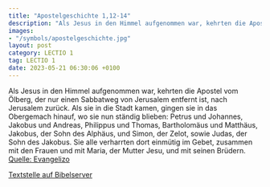 ```yaml
---
title: "Apostelgeschichte 1,12-14"
description: "Als Jesus in den Himmel aufgenommen war, kehrten die Apostel vom Ölberg, der nur einen Sabbatweg von Jerusalem entfernt ist, nach Jerusalem zurück. Als sie in die Stadt kamen, gingen sie in das Obergemach hinauf, wo sie nun ständig blieben: Petrus und Johannes, Jakobus und Andrea...."
images:
- "/symbols/apostelgeschichte.jpg"
layout: post
category: LECTIO 1
tag: LECTIO 1
date: 2023-05-21 06:30:06 +0100
---
```

Als Jesus in den Himmel aufgenommen war, kehrten die Apostel vom Ölberg, der nur einen Sabbatweg von Jerusalem entfernt ist, nach Jerusalem zurück.
Als sie in die Stadt kamen, gingen sie in das Obergemach hinauf, wo sie nun ständig blieben: Petrus und Johannes, Jakobus und Andreas, Philippus und Thomas, Bartholomäus und Matthäus, Jakobus, der Sohn des Alphäus, und Simon, der Zelot, sowie Judas, der Sohn des Jakobus.<!--more-->
Sie alle verharrten dort einmütig im Gebet, zusammen mit den Frauen und mit Maria, der Mutter Jesu, und mit seinen Brüdern.<br>
[Quelle: Evangelizo](https://evangeliumtagfuertag.org/DE/gospel)

[Textstelle auf Bibelserver](https://www.bibleserver.com/EU/Apostelgeschichte1,12-14)
